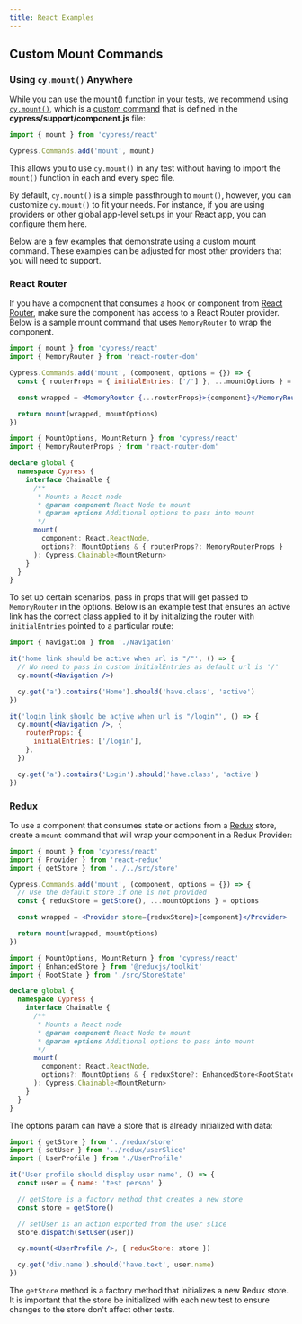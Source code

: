 ```yaml
---
title: React Examples
---
```


## Custom Mount Commands

### Using `cy.mount()` Anywhere

While you can use the [mount()](/guides/component-testing/api-react#mount)
function in your tests, we recommend using [`cy.mount()`](/api/commands/mount),
which is a [custom command](/api/cypress-api/custom-commands) that is defined in
the **cypress/support/component.js** file:

<code-group>
<code-block label="cypress/support/component.js" active>

```js
import { mount } from 'cypress/react'

Cypress.Commands.add('mount', mount)
```

</code-block>
</code-group>

This allows you to use `cy.mount()` in any test without having to import the
`mount()` function in each and every spec file.

By default, `cy.mount()` is a simple passthrough to `mount()`, however, you can
customize `cy.mount()` to fit your needs. For instance, if you are using
providers or other global app-level setups in your React app, you can configure
them here.

Below are a few examples that demonstrate using a custom mount command. These
examples can be adjusted for most other providers that you will need to support.

### React Router

If you have a component that consumes a hook or component from
[React Router](https://reactrouter.com/), make sure the component has access to
a React Router provider. Below is a sample mount command that uses
`MemoryRouter` to wrap the component.

<code-group>
<code-block label="cypress/support/component.js" active>

```jsx
import { mount } from 'cypress/react'
import { MemoryRouter } from 'react-router-dom'

Cypress.Commands.add('mount', (component, options = {}) => {
  const { routerProps = { initialEntries: ['/'] }, ...mountOptions } = options

  const wrapped = <MemoryRouter {...routerProps}>{component}</MemoryRouter>

  return mount(wrapped, mountOptions)
})
```

</code-block>
<code-block label="Typings">

```ts
import { MountOptions, MountReturn } from 'cypress/react'
import { MemoryRouterProps } from 'react-router-dom'

declare global {
  namespace Cypress {
    interface Chainable {
      /**
       * Mounts a React node
       * @param component React Node to mount
       * @param options Additional options to pass into mount
       */
      mount(
        component: React.ReactNode,
        options?: MountOptions & { routerProps?: MemoryRouterProps }
      ): Cypress.Chainable<MountReturn>
    }
  }
}
```

</code-block>
</code-group>

To set up certain scenarios, pass in props that will get passed to
`MemoryRouter` in the options. Below is an example test that ensures an active
link has the correct class applied to it by initializing the router with
`initialEntries` pointed to a particular route:

```jsx
import { Navigation } from './Navigation'

it('home link should be active when url is "/"', () => {
  // No need to pass in custom initialEntries as default url is '/'
  cy.mount(<Navigation />)

  cy.get('a').contains('Home').should('have.class', 'active')
})

it('login link should be active when url is "/login"', () => {
  cy.mount(<Navigation />, {
    routerProps: {
      initialEntries: ['/login'],
    },
  })

  cy.get('a').contains('Login').should('have.class', 'active')
})
```

### Redux

To use a component that consumes state or actions from a
[Redux](https://react-redux.js.org/) store, create a `mount` command that will
wrap your component in a Redux Provider:

<code-group>
<code-block label="cypress/support/component.js" active>

```jsx
import { mount } from 'cypress/react'
import { Provider } from 'react-redux'
import { getStore } from '../../src/store'

Cypress.Commands.add('mount', (component, options = {}) => {
  // Use the default store if one is not provided
  const { reduxStore = getStore(), ...mountOptions } = options

  const wrapped = <Provider store={reduxStore}>{component}</Provider>

  return mount(wrapped, mountOptions)
})
```

</code-block>
<code-block label="Typings">

```ts
import { MountOptions, MountReturn } from 'cypress/react'
import { EnhancedStore } from '@reduxjs/toolkit'
import { RootState } from './src/StoreState'

declare global {
  namespace Cypress {
    interface Chainable {
      /**
       * Mounts a React node
       * @param component React Node to mount
       * @param options Additional options to pass into mount
       */
      mount(
        component: React.ReactNode,
        options?: MountOptions & { reduxStore?: EnhancedStore<RootState> }
      ): Cypress.Chainable<MountReturn>
    }
  }
}
```

</code-block>
</code-group>

The options param can have a store that is already initialized with data:

```jsx
import { getStore } from '../redux/store'
import { setUser } from '../redux/userSlice'
import { UserProfile } from './UserProfile'

it('User profile should display user name', () => {
  const user = { name: 'test person' }

  // getStore is a factory method that creates a new store
  const store = getStore()

  // setUser is an action exported from the user slice
  store.dispatch(setUser(user))

  cy.mount(<UserProfile />, { reduxStore: store })

  cy.get('div.name').should('have.text', user.name)
})
```

<Alert type="info">

The `getStore` method is a factory method that initializes a new Redux store. It
is important that the store be initialized with each new test to ensure changes
to the store don't affect other tests.

</Alert>
